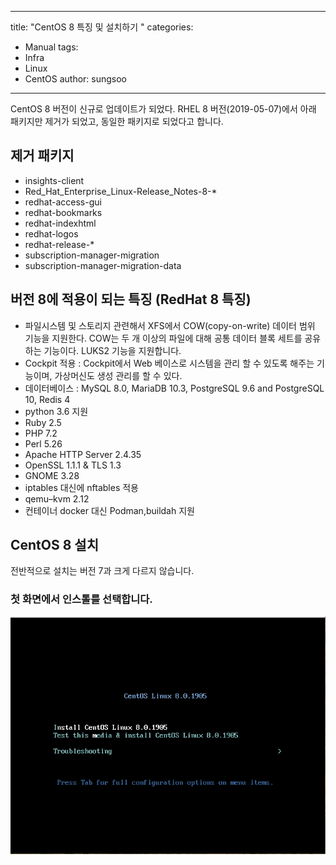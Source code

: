 
---
title: "CentOS 8 특징 및 설치하기 "
categories:
  - Manual
tags:
  - Infra
  - Linux
  - CentOS
author: sungsoo
---

CentOS 8 버전이 신규로 업데이트가 되었다. RHEL 8 버전(2019-05-07)에서 아래 패키지만 제거가 되었고, 동일한 패키지로 되었다고 합니다. 


## 제거 패키지 
 * insights-client
 * Red_Hat_Enterprise_Linux-Release_Notes-8-*
 * redhat-access-gui
 * redhat-bookmarks
 * redhat-indexhtml
 * redhat-logos
 * redhat-release-*
 * subscription-manager-migration
 * subscription-manager-migration-data


## 버전 8에 적용이 되는 특징 (RedHat 8 특징) 
  * 파일시스템 및 스토리지 관련해서 XFS에서 COW(copy-on-write) 데이터 범위 기능을 지원한다. COW는 두 개 이상의 파일에 대해 공통 데이터 블록 세트를  공유하는 기능이다. LUKS2 기능을 지원합니다. 
  * Cockpit 적용 : Cockpit에서  Web 베이스로 시스템을 관리 할 수 있도록 해주는 기능이며, 가상머신도 생성 관리를 할 수 있다. 
  * 데이터베이스 :  MySQL 8.0, MariaDB 10.3, PostgreSQL 9.6 and PostgreSQL 10, Redis 4
  * python 3.6 지원
  * Ruby 2.5
  * PHP 7.2
  * Perl 5.26
  * Apache HTTP Server 2.4.35
  * OpenSSL 1.1.1 & TLS 1.3
  * GNOME 3.28
  * iptables 대신에 nftables 적용
  *  qemu–kvm 2.12
  * 컨테이너 docker 대신 Podman,buildah 지원
  
  
 
## CentOS 8 설치
전반적으로 설치는 버전 7과 크게 다르지 않습니다. 

  
### 첫 화면에서 인스톨를 선택합니다. 

![centos8_1](/images/2019-10-04-CentOS-8-install/centos_1.png)

